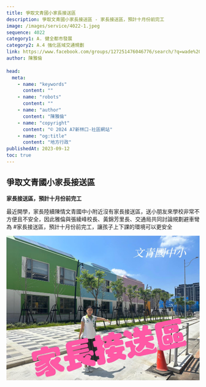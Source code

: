 ```yaml
---
title: 爭取文青國小家長接送區
description: 爭取文青國小家長接送區 - 家長接送區，預計十月份前完工
image: /images/service/4022-1.jpeg
sequence: 4022
category1: A. 健全都市發展
category2: A.4 強化區域交通規劃
link: https://www.facebook.com/groups/127251476046776/search/?q=wade%20chan
author: 陳雅倫

head:
  meta:
    - name: "keywords"
      content: ""
    - name: "robots"
      content: ""
    - name: "author"
      content: "陳雅倫"
    - name: "copyright"
      content: "© 2024 A7新林口-社區網站"
    - name: "og:title"
      content: "地方行政"
publishedAt: 2023-09-12
toc: true
---
```


## 爭取文青國小家長接送區

**家長接送區，預計十月份前完工**

最近開學，家長陸續陳情文青國中小附近沒有家長接送區，送小朋友來學校非常不方便且不安全，因此雅倫與張綾峰校長、黃錦芳里長、交通局共同討論規劃避車彎為 #家長接送區，預計十月份前完工，讓孩子上下課的環境可以更安全

![s4022-1.jpeg](/images/service/s4022-1.jpeg)
